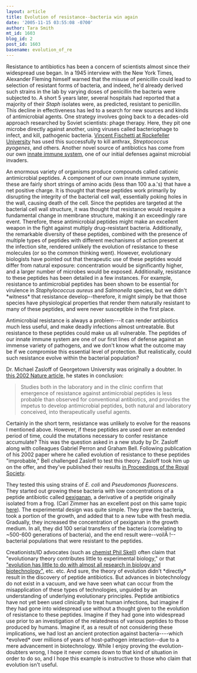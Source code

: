 ```yaml
---
layout: article
title: Evolution of resistance--bacteria win again
date: '2005-11-15 03:55:08 -0700'
author: Tara Smith
mt_id: 1603
blog_id: 2
post_id: 1603
basename: evolution_of_re
---
```

<img src="http://www.roche.de/pharma/galenus/product_peptides.jpg" alt="" style="float:left;" /> Resistance to antibiotics has been a concern of scientists almost since their widespread use began.  In a 1945 interview with the New York Times, Alexander Fleming himself warned that the misuse of penicillin could lead to selection of resistant forms of bacteria, and indeed, he'd already derived such strains in the lab by varying doses of penicillin the bacteria were subjected to.  A short 5 years later, several hospitals had reported that a majority of their _Staph_ isolates were, as predicted, resistant to penicillin. This decline in effectiveness has led to a search for new sources and kinds of antimicrobial agents.  One strategy involves going back to a decades-old approach researched by Soviet scientists:  phage therapy.  Here, they pit one microbe directly against another, using viruses called bacteriophage to infect, and kill, pathogenic bacteria.  [Vincent Fischetti at Rockefeller University](http://www.rockefeller.edu/vaf/fischetti01.html) has used this successfully to kill anthrax, _Streptococcus pyogenes_, and others.  Another novel source of antibiotics has come from our own [innate immune system](http://en.wikipedia.org/wiki/Immune_system), one of our initial defenses against microbial invaders.  

An enormous variety of organisms produce compounds called cationic antimicrobial peptides. A component of our own innate immune system, these are fairly short strings of amino acids (less than 100 a.a.'s) that have a net positive charge. It is thought that these peptides work primarily by disrupting the integrity of the bacterial cell wall, essentially poking holes in the wall, causing death of the cell. Since the peptides are targeted at the bacterial cell wall structure, it was thought that resistance would require a fundamental change in membrane structure, making it an exceedingly rare event. Therefore, these antimicrobial peptides might make an excellent weapon in the fight against multiply drug-resistant bacteria. Additionally, the remarkable diversity of these peptides, combined with the presence of multiple types of peptides with different mechanisms of action present at the infection site, rendered unlikely the evolution of resistance to these molecules (or so the common thinking went). However, evolutionary biologists have pointed out that therapeutic use of these peptides would differ from natural exposure: concentration would be significantly higher, and a larger number of microbes would be exposed. Additionally, resistance to these peptides has been detailed in a few instances. For example, resistance to antimicrobial peptides has been shown to be essential for virulence in  _Staphylococcus aureus_ and _Salmonella_ species, but we didn't \*witness\* that resistance develop--therefore, it might simply be that those species have physiological properties that render them naturally resistant to many of these peptides, and were never susceptible in the first place.

Antimicrobial resistance is always a problem---it can render antibiotics much less useful, and make deadly infections almost untreatable. But resistance to these peptides could make us all vulnerable. The peptides of our innate immune system are one of our first lines of defense against an immense variety of pathogens, and we don't know what the outcome may be if we compromise this essential level of protection. But realistically, could such resistance evolve within the bacterial population?

Dr. Michael Zasloff of Georgetown University was originally a doubter.  In [this 2002 Nature article,](http://www.nature.com/nature/journal/v415/n6870/full/415389a.html) he states in conclusion:


>  Studies both in the laboratory and in the clinic confirm that emergence of resistance against antimicrobial peptides is less probable than observed for conventional antibiotics, and provides the impetus to develop antimicrobial peptides, both natural and laboratory conceived, into therapeutically useful agents.

Certainly in the short term, resistance was unlikely to evolve for the reasons I mentioned above. However, if these peptides are used over an extended period of time, could the mutations necessary to confer resistance accumulate? This was the question asked in a new study by Dr. Zasloff along with colleagues Gabriel Perron and Graham Bell. Following publication of his 2002 paper where he called evolution of resistance to these peptides "improbable," Bell challenged Zasloff to test this theory. Zasloff took him up on the offer, and they've published their results [in Proceedings of the Royal Society](http://www.journals.royalsoc.ac.uk/media/d4kmwluxrkhb0ylpgw97/contributions/l/7/8/8/l788742545t67740_html/fulltext.html).

They tested this using strains of _E. coli_ and _Pseudomonas fluorescens_. They started out growing these bacteria with low concentrations of a peptide antibiotic called [pexiganan,](http://www.findarticles.com/p/articles/mi_m3225/is_10_59/ai_54594170) a derivative of a peptide originally isolated from a frog. (Carl Zimmer has an excellent post on this same topic [here](http://www.corante.com/loom/archives/2005/11/14/chronicle_of_a_death_foretold.php)). The experimental design was quite simple. They grew the bacteria, took a portion of the growth, and added that to a new tube with fresh media. Gradually, they increased the concentration of pexiganan in the growth medium. In all, they did 100 serial transfers of the bacteria (correlating to ~500-600 generations of bacteria), and the end result were--voilÃ !--bacterial populations that were resistant to the peptides.

Creationists/ID advocates (such as [chemist Phil Skell](http://www.the-scientist.com/2005/8/29/10/1)) often claim that "evolutionary theory contributes little to experimental biology," or that ["evolution has little to do with almost all research in biology and biotechnology",](http://www.dailykos.com/story/2005/11/13/1592/7259#30) etc. etc. And sure, the theory of evolution didn't \*directly\* result in the discovery of peptide antibiotics. But advances in biotechnology do not exist in a vacuum, and we have seen what can occur from the misapplication of these types of technologies, unguided by an understanding of underlying evolutionary principles. Peptide antibiotics have not yet been used clinically to treat human infections, but imagine if they had gone into widespread use without a thought given to the evolution of resistance to these peptides. Imagine if they had gone into widespread use prior to an investigation of the relatedness of various peptides to those produced by humans. Imagine if, as a result of not considering these implications, we had lost an ancient protection against bacteria----which \*evolved\* over millions of years of host-pathogen interaction--due to a mere advancement in biotechnology. While I enjoy proving the evolution-doubters wrong, I hope it never comes down to that kind of situation in order to do so, and I hope this example is instructive to those who claim that evolution isn't useful.
